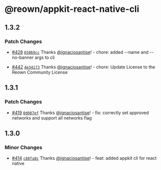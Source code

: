 # @reown/appkit-react-native-cli

## 1.3.2

### Patch Changes

- [#428](https://github.com/reown-com/appkit-react-native/pull/428) [`65069cc`](https://github.com/reown-com/appkit-react-native/commit/65069cc94f3bc82cb4a63f8b66554c2b41d138ce) Thanks [@ignaciosantise](https://github.com/ignaciosantise)! - chore: added --name and --no-banner args to cli

- [#442](https://github.com/reown-com/appkit-react-native/pull/442) [`4e34173`](https://github.com/reown-com/appkit-react-native/commit/4e3417386473023d102455446a4067a359560cc2) Thanks [@ignaciosantise](https://github.com/ignaciosantise)! - chore: Update License to the Reown Community License

## 1.3.1

### Patch Changes

- [#419](https://github.com/reown-com/appkit-react-native/pull/419) [`0d087ef`](https://github.com/reown-com/appkit-react-native/commit/0d087efc6971c0ad9445b565ca51f709f78ac4cf) Thanks [@ignaciosantise](https://github.com/ignaciosantise)! - fix: correctly set approved networks and support all networks flag

## 1.3.0

### Minor Changes

- [#414](https://github.com/reown-com/appkit-react-native/pull/414) [`c88fa8c`](https://github.com/reown-com/appkit-react-native/commit/c88fa8c29d0dcb7cc99392534b62bcb11b41e2cb) Thanks [@ignaciosantise](https://github.com/ignaciosantise)! - feat: added appkit cli for react native

